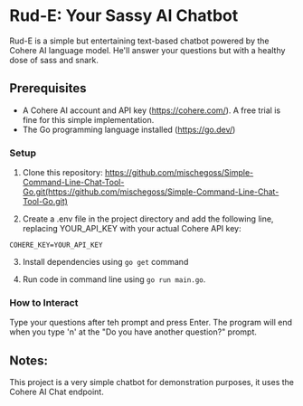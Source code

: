 # Rud-E: Your Sassy AI Chatbot

Rud-E is a simple but entertaining text-based chatbot powered by the Cohere AI language model. He'll answer your questions but with a healthy dose of sass and snark.

## Prerequisites

* A Cohere AI account and API key (https://cohere.com/). A free trial is fine for this simple implementation.
* The Go programming language installed (https://go.dev/)

### Setup

1. Clone this repository: https://github.com/mischegoss/Simple-Command-Line-Chat-Tool-Go.git(https://github.com/mischegoss/Simple-Command-Line-Chat-Tool-Go.git)

2. Create a .env file in the project directory and add the following line, replacing YOUR_API_KEY with your actual Cohere API key:

```
COHERE_KEY=YOUR_API_KEY
```

3. Install dependencies using `go get` command

4. Run code in command line using `go run main.go`.

### How to Interact

Type your questions after teh prompt and press Enter. The program will end when you type 'n' at the "Do you have another question?" prompt.

## Notes:

This project is a very simple chatbot for demonstration purposes, it uses the Cohere AI Chat endpoint.

